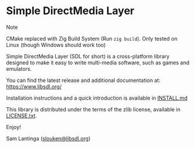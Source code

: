 # Simple DirectMedia Layer

> [!NOTE]
> CMake replaced with Zig Build System (Run `zig build`).
> Only tested on Linux (though Windows should work too)

Simple DirectMedia Layer (SDL for short) is a cross-platform library
designed to make it easy to write multi-media software, such as games
and emulators.

You can find the latest release and additional documentation at:
<https://www.libsdl.org/>

Installation instructions and a quick introduction is available in
[INSTALL.md](INSTALL.md)

This library is distributed under the terms of the zlib license,
available in [LICENSE.txt](LICENSE.txt).

Enjoy!

Sam Lantinga (<slouken@libsdl.org>)
